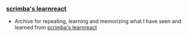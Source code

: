 ### [scrimba's learnreact](https://scrimba.com/learn/learnreact/)

- Archive for repeating, learning and memorizing what I have seen and learned from [scrimba's learnreact](https://scrimba.com/learn/learnreact/)

